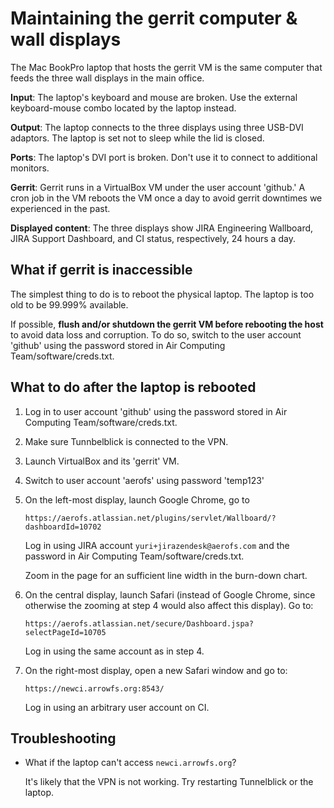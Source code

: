 Maintaining the gerrit computer & wall displays
===

The Mac BookPro laptop that hosts the gerrit VM is the same computer that feeds the three wall displays in the main office.

**Input**: The laptop's keyboard and mouse are broken. Use the external keyboard-mouse combo located by the laptop instead.

**Output**: The laptop connects to the three displays using three USB-DVI adaptors. The laptop is set not to sleep while the lid is closed.

**Ports**: The laptop's DVI port is broken. Don't use it to connect to additional monitors.

**Gerrit**: Gerrit runs in a VirtualBox VM under the user account 'github.' A cron job in the VM reboots the VM once a day to avoid gerrit downtimes we experienced in the past.

**Displayed content**: The three displays show JIRA Engineering Wallboard, JIRA Support Dashboard, and CI status, respectively, 24 hours a day.

## What if gerrit is inaccessible

The simplest thing to do is to reboot the physical laptop. The laptop is too old to be 99.999% available.

If possible, **flush and/or shutdown the gerrit VM before rebooting the host** to avoid data loss and corruption. To do so, switch to the user account 'github' using the password stored in Air Computing Team/software/creds.txt.

## What to do after the laptop is rebooted

1. Log in to user account 'github' using the password stored in Air Computing Team/software/creds.txt.

2. Make sure Tunnbelblick is connected to the VPN.

3. Launch VirtualBox and its 'gerrit' VM.

4. Switch to user account 'aerofs' using password 'temp123'

5. On the left-most display, launch Google Chrome, go to

    `https://aerofs.atlassian.net/plugins/servlet/Wallboard/?dashboardId=10702`

   Log in using JIRA account `yuri+jirazendesk@aerofs.com` and the password in Air Computing Team/software/creds.txt.

   Zoom in the page for an sufficient line width in the burn-down chart.

6. On the central display, launch Safari (instead of Google Chrome, since otherwise the zooming at step 4 would also affect this display). Go to:

    `https://aerofs.atlassian.net/secure/Dashboard.jspa?selectPageId=10705`
    
    Log in using the same account as in step 4.
    
7. On the right-most display, open a new Safari window and go to:

    `https://newci.arrowfs.org:8543/`

    Log in using an arbitrary user account on CI.

## Troubleshooting

- What if the laptop can't access `newci.arrowfs.org`?

    It's likely that the VPN is not working. Try restarting Tunnelblick or the laptop.





